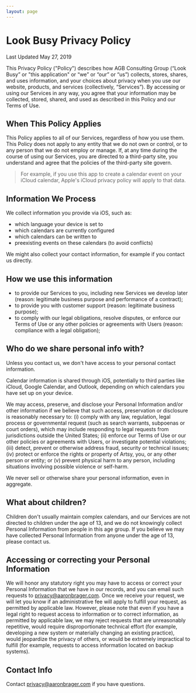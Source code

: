 ```yaml
---
layout: page
---
```


# Look Busy Privacy Policy

Last Updated May 27, 2019

This Privacy Policy ("Policy") describes how AGB Consulting Group (“Look Busy” or "this application" or “we” or “our” or “us”) collects, stores, shares, and uses information, and your choices about privacy when you use our website, products, and services (collectively, “Services”). By accessing or using our Services in any way, you agree that your information may be collected, stored, shared, and used as described in this Policy and our Terms of Use.

## When This Policy Applies

This Policy applies to all of our Services, regardless of how you use them. This Policy does not apply to any entity that we do not own or control, or to any person that we do not employ or manage. If, at any time during the course of using our Services, you are directed to a third-party site, you understand and agree that the policies of the third-party site govern.

> For example, if you use this app to create a calendar event on your iCloud calendar, Apple's iCloud privacy policy will apply to that data.

## Information We Process

We collect information you provide via iOS, such as:

- which language your device is set to
- which calendars are currently configured
- which calendars can be written to
- preexisting events on these calendars (to avoid conflicts)

We might also collect your contact information, for example if you contact us directly.

## How we use this information

- to provide our Services to you, including new Services we develop later (reason: legitimate business purpose and performance of a contract);
- to provide you with customer support (reason: legitimate business purpose);
- to comply with our legal obligations, resolve disputes, or enforce our Terms of Use or any other policies or agreements with Users (reason: compliance with a legal obligation);

## Who do we share personal info with?

Unless you contact us, we don't have access to your personal contact information.

Calendar information is shared through iOS, potentially to third parties like iCloud, Google Calendar, and Outlook, depending on which calendars you have set up on your device.

We may access, preserve, and disclose your Personal Information and/or other information if we believe that such access, preservation or disclosure is reasonably necessary to: (i) comply with any law, regulation, legal process or governmental request (such as search warrants, subpoenas or court orders), which may include responding to legal requests from jurisdictions outside the United States; (ii) enforce our Terms of Use or our other policies or agreements with Users, or investigate potential violations; (iii) detect, prevent or otherwise address fraud, security or technical issues; (iv) protect or enforce the rights or property of Artsy, you, or any other person or entity; or (v) prevent physical harm to any person, including situations involving possible violence or self-harm.

We never sell or otherwise share your personal information, even in aggregate.

## What about children?

Children don't usually maintain complex calendars, and our Services are not directed to children under the age of 13, and we do not knowingly collect Personal Information from people in this age group. If you believe we may have collected Personal Information from anyone under the age of 13, please contact us.

## Accessing or correcting your Personal Information

We will honor any statutory right you may have to access or correct your Personal Information that we have in our records, and you can email such requests to privacy@aaronbrager.com. Once we receive your request, we will let you know if an administrative fee will apply to fulfill your request, as permitted by applicable law. However, please note that even if you have a legal right to request access to information or to correct information, as permitted by applicable law, we may reject requests that are unreasonably repetitive, would require disproportionate technical effort (for example, developing a new system or materially changing an existing practice), would jeopardize the privacy of others, or would be extremely impractical to fulfill (for example, requests to access information located on backup systems).

## Contact Info

Contact privacy@aaronbrager.com if you have questions.
